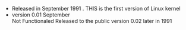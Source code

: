 - Released in September   1991 . THIS  is the first version  of Linux  kernel 
 - version 0.01 
 September  
  Not Functionaled 
   Released  to the public
    version 0.02
    later in 1991 